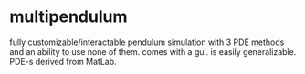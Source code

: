 # multipendulum
fully customizable/interactable pendulum simulation with 3 PDE methods and an ability to use none of them. comes with a gui. is easily generalizable. PDE-s derived from MatLab.
